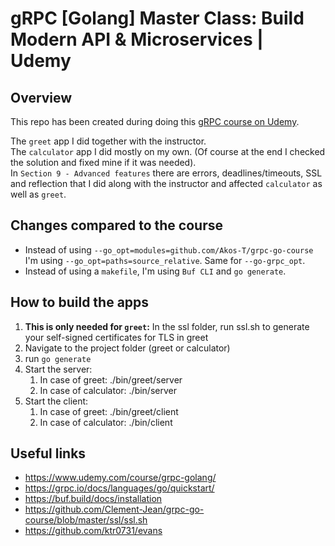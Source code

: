 # gRPC [Golang] Master Class: Build Modern API & Microservices | Udemy

## Overview
This repo has been created during doing this <a href="https://www.udemy.com/course/grpc-golang/">gRPC course on Udemy</a>.

The `greet` app I did together with the instructor. <br/>
The `calculator` app I did mostly on my own. (Of course at the end I checked the solution and fixed mine if it was needed). <br/>
In `Section 9 - Advanced features` there are errors, deadlines/timeouts, SSL and reflection that I did along with the instructor and affected `calculator` as well as `greet`.

## Changes compared to the course
- Instead of using `--go_opt=modules=github.com/Akos-T/grpc-go-course` I'm using `--go_opt=paths=source_relative`. Same for `--go-grpc_opt`.
- Instead of using a `makefile`, I'm using `Buf CLI` and `go generate`.

## How to build the apps
1. **This is only needed for `greet`:** In the ssl folder, run ssl.sh to generate your self-signed certificates for TLS in greet
2. Navigate to the project folder (greet or calculator)
3. run `go generate`
4. Start the server:
   1. In case of greet: ./bin/greet/server
   2. In case of calculator: ./bin/server
5. Start the client:
   1. In case of greet: ./bin/greet/client
   2. In case of calculator: ./bin/client
   

## Useful links
- https://www.udemy.com/course/grpc-golang/
- https://grpc.io/docs/languages/go/quickstart/
- https://buf.build/docs/installation
- https://github.com/Clement-Jean/grpc-go-course/blob/master/ssl/ssl.sh
- https://github.com/ktr0731/evans